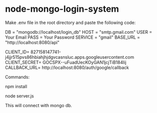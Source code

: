 # node-mongo-login-system

Make .env file in the root directory and paste the following code:

DB = "mongodb://localhost/login_db"
HOST = "smtp.gmail.com"
USER = Your Email
PASS = Your Password
SERVICE = "gmail"
BASE_URL = "http://localhost:8080/api"

CLIENT_ID= 827158147741-j4jjr515pvs86hbiahjhjdgvcasnsluc.apps.googleusercontent.com
CLIENT_SECRET= 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
CALLBACK_URL= http://localhost:8080/auth/google/callback

Commands:

npm install

node server.js

This will connect with mongo db.
